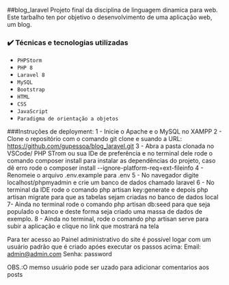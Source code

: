 ##blog_laravel
Projeto final da disciplina de linguagem dinamica para web.
Este tarbalho ten por objetivo o desenvolvimento de uma aplicação web, um blog.

### ✔️ Técnicas e tecnologias utilizadas
- ``PHPStorm``
- ``PHP 8``
- ``Laravel 8``
- ``MySQL``
- ``Bootstrap``
- ``HTML``
- ``CSS``
- ``JavaScript``
- ``Paradigma de orientação a objetos``

###Instruções de deployment:
1 - Inicie o Apache e o MySQL no XAMPP
2 - Clone o repositório com o comando git clone e suando a URL: https://github.com/gupessoa/blog_laravel.git
3 - Abra a pasta clonada no VSCode/ PHP STrom ou sua IDe de preferência e no terminal dele rode o comando composer install para instalar as dependências do projeto, caso dê erro rode o composer install --ignore-platform-req=ext-fileinfo
4 - Renomeie o arquivo .env.example para .env
5 - No navegador digite localhost/phpmyadmin e crie um banco de dados chamado laravel
6 - No terminal da IDE rode o comando php artisan key:generate e depois php artisan migrate para que as tabelas sejam criadas no banco de dados local
7- Ainda no terminal rode o comando php artisan db:seed para que seja populado o banco e deste forma seja criado uma massa de dados de exemplo.
8 - Ainda no terminal, rode o comando php artisan serve para subir a aplicação e clique no link que mostrará na tela

Para ter acesso ao Painel administrativo do site é possível logar com um usuário padrão que é criado apóes executar os passos acima:
Email: admin@admin.com
Senha: password

OBS.:O memso usuário pode ser uzado para adicionar comentarios aos posts
